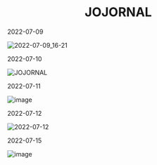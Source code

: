 <h1 align="center">JOJORNAL</h1>
2022-07-09

![2022-07-09_16-21](https://user-images.githubusercontent.com/76619871/178119881-e9fca534-dec8-455a-a0c4-f7bdd3adfbc2.png)

2022-07-10

![JOJORNAL](https://user-images.githubusercontent.com/76619871/178141881-3bcea44c-d167-48e9-b45a-e8d22b4a4749.png)


2022-07-11

![image](https://user-images.githubusercontent.com/76619871/178313806-326de91a-d91b-4d89-b15c-9a29a435d4a4.png)

2022-07-12

![2022-07-12](https://user-images.githubusercontent.com/76619871/178500721-bcac4278-89ae-4ffc-88b4-cbbaf3304f06.png)

2022-07-15

![image](https://user-images.githubusercontent.com/76619871/179292511-93e32732-947f-4ad7-853b-0f60cf6e1a0c.png)

